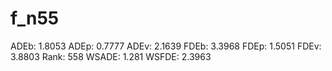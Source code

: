 # f_n55

ADEb: 1.8053
ADEp: 0.7777
ADEv: 2.1639
FDEb: 3.3968
FDEp: 1.5051
FDEv: 3.8803
Rank: 558
WSADE: 1.281
WSFDE: 2.3963